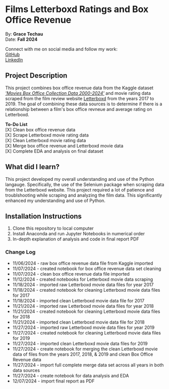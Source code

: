 # Films Letterboxd Ratings and Box Office Revenue

By: **Grace Techau**  
Date: **Fall 2024**

Connect with me on social media and follow my work:  
[GitHub](https://github.com/gracetechau)  
[LinkedIn](https://www.linkedin.com/in/grace-techau/)

## Project Description

This project combines box office revenue data from the Kaggle dataset [_'Movies Box Office Collection Data 2000-2024'_](https://www.kaggle.com/datasets/parthdande/movies-box-office-collection-data-2000-2024) and movie rating data scraped from the film review website [Letterboxd](https://letterboxd.com/films/decade/2010s/) from the years 2017 to 2019. The goal of combining these data sources is to determine if there is a relationship between a film's box office revneue and average rating on Letterboxd.

**To-Do List**  
[X] Clean box office revenue data  
[X] Scrape Letterboxd movie rating data  
[X] Clean Letterboxd movie rating data  
[X] Merge box office revenue and Letterboxd movie data  
[X] Complete EDA and analysis on final dataset

## What did I learn?

This project developed my overall understanding and use of the Python langauge. Specifically, the use of the Selenium package when scraping data from the Letterboxd website. This project required a lot of patience and troublshooting while scraping and analyzing the film data. This significantly enhanced my understanding and use of Python.

## Installation Instructions

1. Clone this repository to local computer
2. Install Anaconda and run Jupyter Notebooks in numerical order
3. In-depth explanation of analysis and code in final report PDF

### Change Log

- 11/06/2024 - raw box office revenue data file from Kaggle imported
- 11/07/2024 - created notebook for box office revenue data set cleaning
- 11/07/2024 - clean box office revenue data file imported
- 11/12/2024 - created notebooks for Letterboxd movie data scraping
- 11/18/2024 - imported raw Letterboxd movie data files for year 2017
- 11/18/2024 - created notebook for cleaning Letterboxd movie data files for 2017
- 11/18/2024 - imported clean Letterboxd movie data file for 2017
- 11/21/2024 - imported raw Letterboxd movie data files for year 2018
- 11/21/2024 - created notebook for cleaning Letterboxd movie data files for 2018
- 11/21/2024 - imported clean Letterboxd movie data file for 2018
- 11/27/2024 - imported raw Letterboxd movie data files for year 2019
- 11/27/2024 - created notebook for cleaning Letterboxd movie data files for 2019
- 11/27/2024 - imported clean Letterboxd movie data files for 2019
- 11/27/2024 - create notebook for merging the clean Letterboxd movie data of files from the years 2017, 2018, & 2019 and clean Box Office Revenue data
- 11/27/2024 - import full complete merge data set across all years in both data sources
- 11/27/2024 - create notebook for data analysis and EDA
- 12/07/2024 - import final report as PDF
